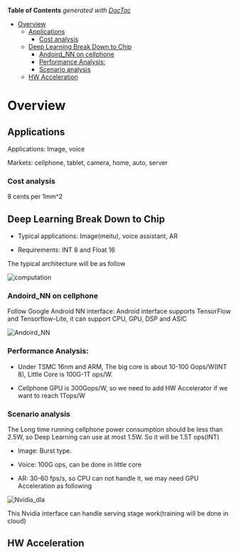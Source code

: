 <!-- START doctoc generated TOC please keep comment here to allow auto update -->
<!-- DON'T EDIT THIS SECTION, INSTEAD RE-RUN doctoc TO UPDATE -->
**Table of Contents**  *generated with [DocToc](https://github.com/thlorenz/doctoc)*

- [Overview](#overview)
  - [Applications](#applications)
    - [Cost analysis](#cost-analysis)
  - [Deep Learning Break Down to Chip](#deep-learning-break-down-to-chip)
    - [Andoird_NN on cellphone](#andoird_nn-on-cellphone)
    - [Performance Analysis:](#performance-analysis)
    - [Scenario analysis](#scenario-analysis)
  - [HW Acceleration](#hw-acceleration)

<!-- END doctoc generated TOC please keep comment here to allow auto update -->

# Overview

## Applications

Applications: Image, voice

Markets: cellphone, tablet, camera, home, auto, server

### Cost analysis
8 cents per 1mm^2

## Deep Learning Break Down to Chip

* Typical applications: Image(meitu), voice assistant, AR

* Requirements: INT 8 and Float 16

The typical architecture will be as follow

![computation](https://github.com/zhangruiskyline/DeepLearning_Intro/blob/master/img/computation.png)

### Andoird_NN on cellphone

Follow Google Android NN interface: Android interface supports TensorFlow and Tensorflow-Lite, it can support CPU, GPU, DSP and ASIC

![Andoird_NN](https://github.com/zhangruiskyline/DeepLearning_Intro/blob/master/img/Andoird_NN.png)


### Performance Analysis:

* Under TSMC 16nm and ARM, The big core is about 10-100 Gops/W(INT 8), Little Core is 100G-1T ops/W.

* Cellphone GPU is 300Gops/W, so we need to add HW Accelerator if we want to reach 1Tops/W

### Scenario analysis

The Long time running cellphone power consumption should be less than 2.5W, so Deep Learning can use at most 1.5W. So it will be 1.5T ops(INT)

* Image: Burst type.

* Voice: 100G ops, can be done in little core

* AR: 30-60 fps/s, so CPU can not handle it, we may need GPU Acceleration as following

![Nvidia_dla](https://github.com/zhangruiskyline/DeepLearning_Intro/blob/master/img/dla.png)

This Nvidia interface can handle serving stage work(training will be done in cloud)

## HW Acceleration
